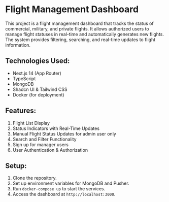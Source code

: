 # Flight Management Dashboard

This project is a flight management dashboard that tracks the status of commercial, military, and private flights. It allows authorized users to manage flight statuses in real-time and automatically generates new flights. The system provides filtering, searching, and real-time updates to flight information.

## Technologies Used:
- Next.js 14 (App Router)
- TypeScript
- MongoDB
- Shadcn UI & Tailwind CSS
- Docker (for deployment)

## Features:
1. Flight List Display
2. Status Indicators with Real-Time Updates
3. Manual Flight Status Updates for admin user only
4. Search and Filter Functionality
5. Sign up for manager users
6. User Authentication & Authorization

## Setup:
1. Clone the repository.
2. Set up environment variables for MongoDB and Pusher.
3. Run `docker-compose up` to start the services.
4. Access the dashboard at `http://localhost:3000`.
